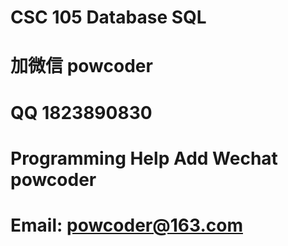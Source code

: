 # CSC 105 Database SQL
# 加微信 powcoder

# QQ 1823890830

# Programming Help Add Wechat powcoder

# Email: powcoder@163.com

